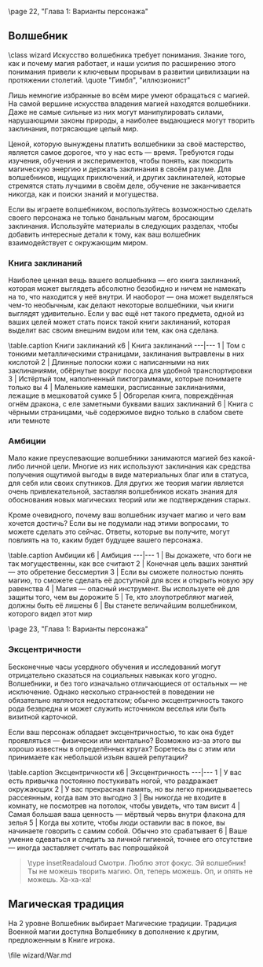 \page 22, "Глава 1: Варианты персонажа"
## Волшебник
\class wizard
Искусство волшебника требует понимания. Знание того, как и почему магия работает, и наши усилия по расширению этого понимания привели к ключевым прорывам в развитии цивилизации на протяжении столетий.
\quote "Гимбл", "иллюзионист"

Лишь немногие избранные во всём мире умеют обращаться с магией. На самой вершине искусства владения магией находятся волшебники. Даже не самые сильные из них могут манипулировать силами, нарушающими законы природы, а наиболее выдающиеся могут творить заклинания, потрясающие целый мир.

Ценой, которую вынуждены платить волшебники за своё мастерство, является самое дорогое, что у нас есть — время. Требуются годы изучения, обучения и экспериментов, чтобы понять, как покорить магическую энергию и держать заклинания в своём разуме. Для волшебников, ищущих приключений, и других заклинателей, которые стремятся стать лучшими в своём деле, обучение не заканчивается никогда, как и поиски знаний и могущества.

Если вы играете волшебником, воспользуйтесь возможностью сделать своего персонажа не только банальным магом, бросающим заклинания. Используйте материалы в следующих разделах, чтобы добавить интересные детали к тому, как ваш волшебник взаимодействует с окружающим миром.

### Книга заклинаний
Наиболее ценная вещь вашего волшебника — его книга заклинаний, которая может выглядеть абсолютно безобидно и ничем не намекать на то, что находится у неё внутри. И наоборот — она может выделяться чем-то необычным, как делают некоторые волшебники, чьи книги выглядят удивительно. Если у вас ещё нет такого предмета, одной из ваших целей может стать поиск такой книги заклинаний, которая выделит вас своим внешним видом или тем, как она сделана.

\table.caption Книги заклинаний
к6 | Книга заклинаний
---|---
1 | Том с тонкими металлическими страницами, заклинания вытравлены в них кислотой
2 | Длинные полоски кожи с написанными на них заклинаниями, обёрнутые вокруг посоха для удобной транспортировки
3 | Истёртый том, наполненный пиктограммами, которые понимаете только вы
4 | Маленькие камешки, расписанные заклинаниями, лежащие в мешковатой сумке
5 | Обгорелая книга, повреждённая огнём дракона, с еле заметными буквами ваших заклинаний
6 | Книга с чёрными страницами, чьё содержимое видно только в слабом свете или темноте

### Амбиции
Мало какие преуспевающие волшебники занимаются магией без какой-либо личной цели. Многие из них используют заклинания как средства получения ощутимой выгоды в виде материальных благ или в статуса, для себя или своих спутников. Для других же теория магии является очень привлекательной, заставляя волшебников искать знания для обоснования новых магических теорий или же подтверждения старых.

Кроме очевидного, почему ваш волшебник изучает магию и чего вам хочется достичь? Если вы не подумали над этими вопросами, то можете сделать это сейчас. Ответы, которые вы получите, могут повлиять на то, каким будет будущее вашего персонажа.

\table.caption Амбиции
к6 | Амбиция
---|---
1 | Вы докажете, что боги не так могущественны, как все считают
2 | Конечная цель ваших занятий — это обретение бессмертия
3 | Если вы сможете полностью понять магию, то сможете сделать её доступной для всех и открыть новую эру равенства
4 | Магия — опасный инструмент. Вы используете её для защиты того, чем вы дорожите
5 | Те, кто злоупотребляют магией, должны быть её лишены
6 | Вы станете величайшим волшебником, которого видел этот мир

\page 23, "Глава 1: Варианты персонажа"
### Эксцентричности
Бесконечные часы усердного обучения и исследований могут отрицательно сказаться на социальных навыках кого угодно. Волшебники, и без того изначально отличающиеся от остальных — не исключение. Однако несколько странностей в поведении не обязательно являются недостатком; обычно эксцентричность такого рода безвредна и может служить источником веселья или быть визитной карточкой.

Если ваш персонаж обладает эксцентричностью, то как она будет проявляться — физически или ментально? Возможно из-за этого вы хорошо известны в определённых кругах? Боретесь вы с этим или принимаете как небольшой изъян вашей репутации?

\table.caption Эксцентричности
к6 | Эксцентричность
---|---
1 | У вас есть привычка постоянно постукивать ногой, что раздражает окружающих
2 | У вас прекрасная память, но вы легко прикидываетесь рассеянным, когда вам это выгодно
3 | Вы никогда не входите в комнату, не посмотрев на потолок, чтобы увидеть, что там висит
4 | Самая большая ваша ценность — мёртвый червь внутри флакона для зелья
5 | Когда вы хотите, чтобы люди оставили вас в покое, вы начинаете говорить с самим собой. Обычно это срабатывает
6 | Ваше умение одеваться и следить за личной гигиеной, точнее его отсутствие — иногда заставляет считать вас попрошайкой

> \type insetReadaloud
> Смотри. Люблю этот фокус. Эй волшебник! Ты не можешь творить магию. Оп, теперь можешь. Оп, и опять не можешь. Ха-ха-ха!

## Магическая традиция
На 2 уровне Волшебник выбирает Магические традиции. Традиция Военной магии доступна Волшебнику в дополнение к другим, предложенным в Книге игрока.

\file wizard/War.md
